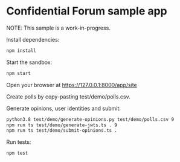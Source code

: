 # Confidential Forum sample app

NOTE: This sample is a work-in-progress.

Install dependencies:
```sh
npm install
```

Start the sandbox:
```sh
npm start
```

Open your browser at https://127.0.0.1:8000/app/site

Create polls by copy-pasting test/demo/polls.csv.

Generate opinions, user identities and submit:
```sh
python3.8 test/demo/generate-opinions.py test/demo/polls.csv 9
npm run ts test/demo/generate-jwts.ts . 9
npm run ts test/demo/submit-opinions.ts .
```

Run tests:
```sh
npm test
```

